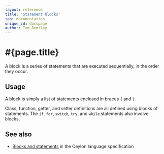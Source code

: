 ```yaml
---
layout: reference
title: 'Statement blocks'
tab: documentation
unique_id: docspage
author: Tom Bentley
---
```


# #{page.title}

A block is a series of statements that are executed sequentially, in the order 
they occur.

## Usage 

A block is simply a list of statements enclosed in braces `{` and `}`.

Class, function, getter, and setter definitions are all defined using blocks of 
statements. The `if`, `for`, `switch`, `try`, and `while` statements also involve 
blocks.

## See also

* [Blocks and statements](#{site.urls.spec_current}#blocksandstatements) in the 
  Ceylon language specification
